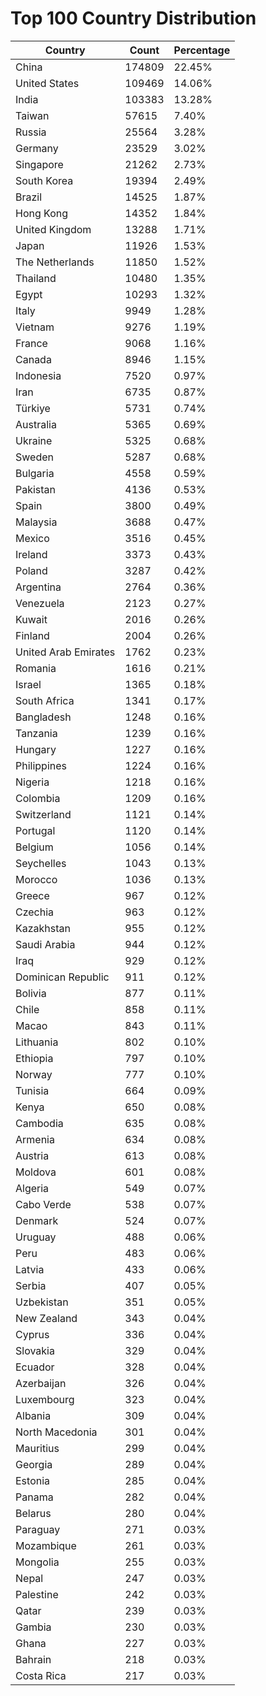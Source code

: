 # Top 100 Country Distribution
| Country | Count | Percentage |
|----|----|----|
| China | 174809 | 22.45% |
| United States | 109469 | 14.06% |
| India | 103383 | 13.28% |
| Taiwan | 57615 | 7.40% |
| Russia | 25564 | 3.28% |
| Germany | 23529 | 3.02% |
| Singapore | 21262 | 2.73% |
| South Korea | 19394 | 2.49% |
| Brazil | 14525 | 1.87% |
| Hong Kong | 14352 | 1.84% |
| United Kingdom | 13288 | 1.71% |
| Japan | 11926 | 1.53% |
| The Netherlands | 11850 | 1.52% |
| Thailand | 10480 | 1.35% |
| Egypt | 10293 | 1.32% |
| Italy | 9949 | 1.28% |
| Vietnam | 9276 | 1.19% |
| France | 9068 | 1.16% |
| Canada | 8946 | 1.15% |
| Indonesia | 7520 | 0.97% |
| Iran | 6735 | 0.87% |
| Türkiye | 5731 | 0.74% |
| Australia | 5365 | 0.69% |
| Ukraine | 5325 | 0.68% |
| Sweden | 5287 | 0.68% |
| Bulgaria | 4558 | 0.59% |
| Pakistan | 4136 | 0.53% |
| Spain | 3800 | 0.49% |
| Malaysia | 3688 | 0.47% |
| Mexico | 3516 | 0.45% |
| Ireland | 3373 | 0.43% |
| Poland | 3287 | 0.42% |
| Argentina | 2764 | 0.36% |
| Venezuela | 2123 | 0.27% |
| Kuwait | 2016 | 0.26% |
| Finland | 2004 | 0.26% |
| United Arab Emirates | 1762 | 0.23% |
| Romania | 1616 | 0.21% |
| Israel | 1365 | 0.18% |
| South Africa | 1341 | 0.17% |
| Bangladesh | 1248 | 0.16% |
| Tanzania | 1239 | 0.16% |
| Hungary | 1227 | 0.16% |
| Philippines | 1224 | 0.16% |
| Nigeria | 1218 | 0.16% |
| Colombia | 1209 | 0.16% |
| Switzerland | 1121 | 0.14% |
| Portugal | 1120 | 0.14% |
| Belgium | 1056 | 0.14% |
| Seychelles | 1043 | 0.13% |
| Morocco | 1036 | 0.13% |
| Greece | 967 | 0.12% |
| Czechia | 963 | 0.12% |
| Kazakhstan | 955 | 0.12% |
| Saudi Arabia | 944 | 0.12% |
| Iraq | 929 | 0.12% |
| Dominican Republic | 911 | 0.12% |
| Bolivia | 877 | 0.11% |
| Chile | 858 | 0.11% |
| Macao | 843 | 0.11% |
| Lithuania | 802 | 0.10% |
| Ethiopia | 797 | 0.10% |
| Norway | 777 | 0.10% |
| Tunisia | 664 | 0.09% |
| Kenya | 650 | 0.08% |
| Cambodia | 635 | 0.08% |
| Armenia | 634 | 0.08% |
| Austria | 613 | 0.08% |
| Moldova | 601 | 0.08% |
| Algeria | 549 | 0.07% |
| Cabo Verde | 538 | 0.07% |
| Denmark | 524 | 0.07% |
| Uruguay | 488 | 0.06% |
| Peru | 483 | 0.06% |
| Latvia | 433 | 0.06% |
| Serbia | 407 | 0.05% |
| Uzbekistan | 351 | 0.05% |
| New Zealand | 343 | 0.04% |
| Cyprus | 336 | 0.04% |
| Slovakia | 329 | 0.04% |
| Ecuador | 328 | 0.04% |
| Azerbaijan | 326 | 0.04% |
| Luxembourg | 323 | 0.04% |
| Albania | 309 | 0.04% |
| North Macedonia | 301 | 0.04% |
| Mauritius | 299 | 0.04% |
| Georgia | 289 | 0.04% |
| Estonia | 285 | 0.04% |
| Panama | 282 | 0.04% |
| Belarus | 280 | 0.04% |
| Paraguay | 271 | 0.03% |
| Mozambique | 261 | 0.03% |
| Mongolia | 255 | 0.03% |
| Nepal | 247 | 0.03% |
| Palestine | 242 | 0.03% |
| Qatar | 239 | 0.03% |
| Gambia | 230 | 0.03% |
| Ghana | 227 | 0.03% |
| Bahrain | 218 | 0.03% |
| Costa Rica | 217 | 0.03% |
